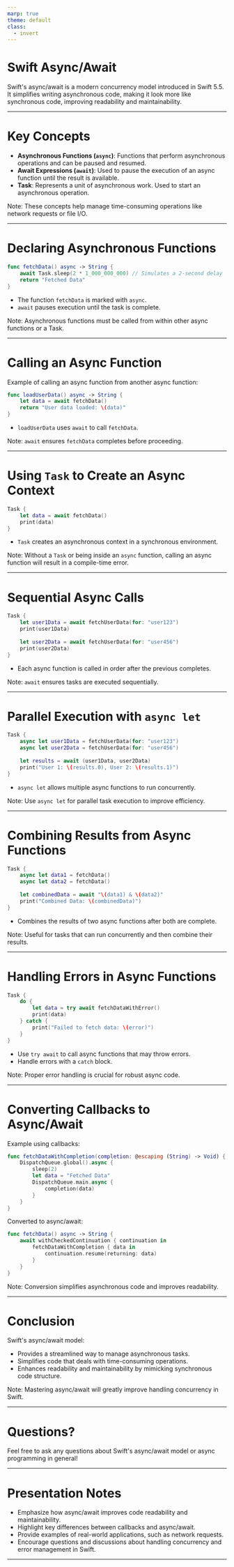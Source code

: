 ```yaml
---
marp: true
theme: default
class:
  - invert
---
```


# Swift Async/Await

Swift's async/await is a modern concurrency model introduced in Swift 5.5. It simplifies writing asynchronous code, making it look more like synchronous code, improving readability and maintainability.

---

# Key Concepts

- **Asynchronous Functions (`async`)**: Functions that perform asynchronous operations and can be paused and resumed.
- **Await Expressions (`await`)**: Used to pause the execution of an async function until the result is available.
- **Task**: Represents a unit of asynchronous work. Used to start an asynchronous operation.

Note: These concepts help manage time-consuming operations like network requests or file I/O.

---

# Declaring Asynchronous Functions

```swift
func fetchData() async -> String {
    await Task.sleep(2 * 1_000_000_000) // Simulates a 2-second delay
    return "Fetched Data"
}
```

- The function `fetchData` is marked with `async`.
- `await` pauses execution until the task is complete.

Note: Asynchronous functions must be called from within other async functions or a Task.

---

# Calling an Async Function

Example of calling an async function from another async function:

```swift
func loadUserData() async -> String {
    let data = await fetchData()
    return "User data loaded: \(data)"
}
```

- `loadUserData` uses `await` to call `fetchData`.

Note: `await` ensures `fetchData` completes before proceeding.

---

# Using `Task` to Create an Async Context

```swift
Task {
    let data = await fetchData()
    print(data)
}
```

- `Task` creates an asynchronous context in a synchronous environment.

Note: Without a `Task` or being inside an `async` function, calling an async function will result in a compile-time error.

---

# Sequential Async Calls

```swift
Task {
    let user1Data = await fetchUserData(for: "user123")
    print(user1Data)
    
    let user2Data = await fetchUserData(for: "user456")
    print(user2Data)
}
```

- Each async function is called in order after the previous completes.

Note: `await` ensures tasks are executed sequentially.

---

# Parallel Execution with `async let`

```swift
Task {
    async let user1Data = fetchUserData(for: "user123")
    async let user2Data = fetchUserData(for: "user456")
    
    let results = await (user1Data, user2Data)
    print("User 1: \(results.0), User 2: \(results.1)")
}
```

- `async let` allows multiple async functions to run concurrently.

Note: Use `async let` for parallel task execution to improve efficiency.

---

# Combining Results from Async Functions

```swift
Task {
    async let data1 = fetchData()
    async let data2 = fetchData()
    
    let combinedData = await "\(data1) & \(data2)"
    print("Combined Data: \(combinedData)")
}
```

- Combines the results of two async functions after both are complete.

Note: Useful for tasks that can run concurrently and then combine their results.

---

# Handling Errors in Async Functions

```swift
Task {
    do {
        let data = try await fetchDataWithError()
        print(data)
    } catch {
        print("Failed to fetch data: \(error)")
    }
}
```

- Use `try await` to call async functions that may throw errors.
- Handle errors with a `catch` block.

Note: Proper error handling is crucial for robust async code.

---

# Converting Callbacks to Async/Await

Example using callbacks:

```swift
func fetchDataWithCompletion(completion: @escaping (String) -> Void) {
    DispatchQueue.global().async {
        sleep(2)
        let data = "Fetched Data"
        DispatchQueue.main.async {
            completion(data)
        }
    }
}
```

Converted to async/await:

```swift
func fetchData() async -> String {
    await withCheckedContinuation { continuation in
        fetchDataWithCompletion { data in
            continuation.resume(returning: data)
        }
    }
}
```

Note: Conversion simplifies asynchronous code and improves readability.

---

# Conclusion

Swift's async/await model:

- Provides a streamlined way to manage asynchronous tasks.
- Simplifies code that deals with time-consuming operations.
- Enhances readability and maintainability by mimicking synchronous code structure.

Note: Mastering async/await will greatly improve handling concurrency in Swift.

---

# Questions?

Feel free to ask any questions about Swift's async/await model or async programming in general!

---

<!-- _class: lead -->
# Presentation Notes

- Emphasize how async/await improves code readability and maintainability.
- Highlight key differences between callbacks and async/await.
- Provide examples of real-world applications, such as network requests.
- Encourage questions and discussions about handling concurrency and error management in Swift.

---
```